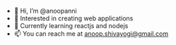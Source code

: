 - 👋 Hi, I’m @anoopanni
- 👀 Interested in creating web applications 
- 🌱 Currently learning reactjs and nodejs
- 📫 You can reach me at anoop.shivayogi@gmail.com
